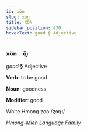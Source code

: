 ```yaml
---
id: xön
slug: xön
title: XÖN
sidebar_position: 430
hoverText: good § Adjective
---
```


### xön&emsp;<span kind="abugida">ɋ̃ı</span>

*good* **§** Adjective

**Verb**: to be good

**Noun**: goodness

**Modifier**: good

White Hmong zoo /ʐɔŋ˧/

*Hmong-Mien Language Family*